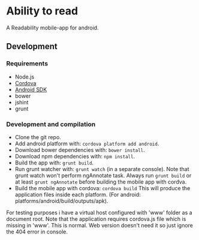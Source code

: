 # Ability to read

A Readability mobile-app for android.

## Development

### Requirements

* Node.js
* [Cordova](http://cordova.apache.org/docs/en/5.0.0/guide_overview_index.md.html#Overview)
* [Android SDK](https://developer.android.com/sdk/installing/index.html)
* bower
* jshint
* grunt

### Development and compilation

* Clone the git repo.
* Add android platform with: `cordova platform add android`.
* Download bower dependencies with: `bower install`.
* Download npm dependencies with: `npm install`.
* Build the app with: `grunt build`.
* Run grunt watcher with: `grunt watch` (in a separate console).
  Note that grunt watch won't perform ngAnnotate task.
  Always run `grunt build` or at least `grunt ngAnnotate` before building the mobile app with cordva.
* Build the mobile app with cordova: `cordova build`
  This will produce the application files inside each platform.
  (For android: platforms/android/build/outputs/apk).

For testing purposes i have a virtual host configured with 'www' folder as a document root.
Note that the application requires cordova.js file which is missing in 'www'.
This is normal. Web version doesn't need it so just ignore the 404 error in console.